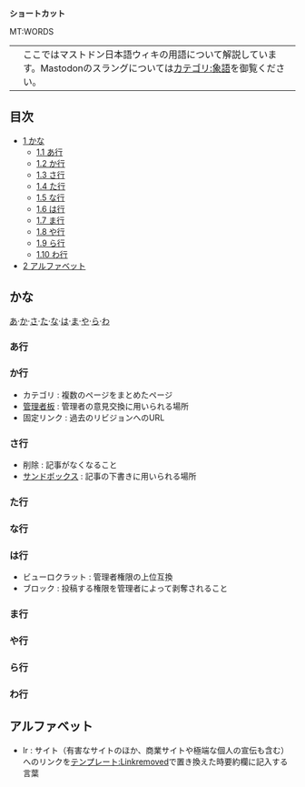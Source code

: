 <div>

<div>

<div>

**ショートカット**

MT:WORDS

</div>

</div>

|     |                                                                                                                                                                                                   |
|-----|---------------------------------------------------------------------------------------------------------------------------------------------------------------------------------------------------|
|     | ここではマストドン日本語ウィキの用語について解説しています。Mastodonのスラングについては[カテゴリ:象語](/%E3%82%AB%E3%83%86%E3%82%B4%E3%83%AA:%E8%B1%A1%E8%AA%9E "カテゴリ:象語")を御覧ください。 |

<div>

<div lang="ja" dir="ltr">

## 目次

</div>

-   [1 かな](#.E3.81.8B.E3.81.AA)
    -   [1.1 あ行](#.E3.81.82.E8.A1.8C)
    -   [1.2 か行](#.E3.81.8B.E8.A1.8C)
    -   [1.3 さ行](#.E3.81.95.E8.A1.8C)
    -   [1.4 た行](#.E3.81.9F.E8.A1.8C)
    -   [1.5 な行](#.E3.81.AA.E8.A1.8C)
    -   [1.6 は行](#.E3.81.AF.E8.A1.8C)
    -   [1.7 ま行](#.E3.81.BE.E8.A1.8C)
    -   [1.8 や行](#.E3.82.84.E8.A1.8C)
    -   [1.9 ら行](#.E3.82.89.E8.A1.8C)
    -   [1.10 わ行](#.E3.82.8F.E8.A1.8C)
-   [2 アルファベット](#.E3.82.A2.E3.83.AB.E3.83.95.E3.82.A1.E3.83.99.E3.83.83.E3.83.88)

</div>

## かな

<div>

<div>

[あ](#.E3.81.82)·[か](#.E3.81.8B)·[さ](#.E3.81.95)·[た](#.E3.81.9F)·[な](#.E3.81.AA)·[は](#.E3.81.AF)·[ま](#.E3.81.BE)·[や](#.E3.82.84)·[ら](#.E3.82.89)·[わ](#.E3.82.8F)

</div>

</div>

### あ行

### か行

-   カテゴリ : 複数のページをまとめたページ
-   [管理者板](/MT:ADMINBOARD "MT:ADMINBOARD") : 管理者の意見交換に用いられる場所
-   固定リンク : 過去のリビジョンへのURL

### さ行

-   削除 : 記事がなくなること
-   [サンドボックス](/MT:SANDBOX "MT:SANDBOX") : 記事の下書きに用いられる場所

### た行

### な行

### は行

-   ビューロクラット : 管理者権限の上位互換
-   ブロック : 投稿する権限を管理者によって剥奪されること

### ま行

### や行

### ら行

### わ行

  

## アルファベット

-   lr : サイト（有害なサイトのほか、商業サイトや極端な個人の宣伝も含む）へのリンクを[テンプレート:Linkremoved](/%E3%83%86%E3%83%B3%E3%83%97%E3%83%AC%E3%83%BC%E3%83%88:Linkremoved "テンプレート:Linkremoved")で置き換えた時要約欄に記入する言葉

</div>
